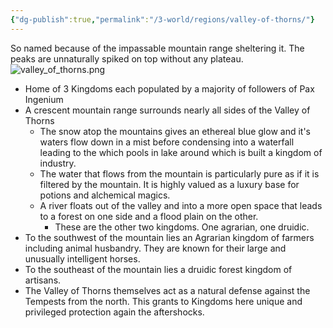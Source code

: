 ```yaml
---
{"dg-publish":true,"permalink":"/3-world/regions/valley-of-thorns/"}
---
```


So named because of the impassable mountain range sheltering it. The peaks are unnaturally spiked on top without any plateau. 
![valley_of_thorns.png](/img/user/z_Assets/valley_of_thorns.png)
- Home of 3 Kingdoms each populated by a majority of followers of Pax Ingenium
- A crescent mountain range surrounds nearly all sides of the Valley of Thorns
	- The snow atop the mountains gives an ethereal blue glow and it's waters flow down in a mist before condensing into a waterfall leading to the which pools in lake around which is built a kingdom of industry.
	- The water that flows from the mountain is particularly pure as if it is filtered by the mountain. It is highly valued as a luxury  base for potions and alchemical magics.
	- A river floats out of the valley and into a more open space that leads to a forest on one side and a flood plain on the other.
		- These are the other two kingdoms. One agrarian, one druidic.
- To the southwest of the mountain lies an Agrarian kingdom of farmers including animal husbandry. They are known for their large and unusually intelligent horses.
- To the southeast of the mountain lies a druidic forest kingdom of artisans.
- The Valley of Thorns themselves act as a natural defense against the Tempests from the north. This grants to Kingdoms here unique and privileged protection again the aftershocks.